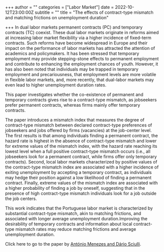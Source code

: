 +++
author = ""
categories = ["Labor Market"]
date = 2022-10-12T23:00:00Z
subtitle = ""
title = "The effects of contract-type mismatch and matching frictions on unemployment duration"

+++
In dual labor markets permanent contracts (PC) and temporary contracts (TC) coexist. These dual labor markets originate in reforms aimed at increasing labor market flexibility via a higher incidence of fixed-term contracts. Such reforms have become widespread in Europe and their impact on the performance of labor markets has attracted the attention of academics and policymakers. It has been stressed that temporary employment may provide stepping-stone effects to permanent employment and contribute to enhancing the employment chances of youth. However, it has also been noted that individuals may be trapped in temporary employment and precariousness, that employment levels are more volatile in flexible labor markets, and, more recently, that dual-labor markets may even lead to higher unemployment duration rates.

This paper investigates whether the co-existence of permanent and temporary contracts gives rise to a contract-type mismatch, as jobseekers prefer permanent contracts, whereas firms mainly offer temporary contracts.

The paper introduces a mismatch index that measures the degree of contract-type mismatch between declared contract-type preferences of jobseekers and jobs offered by firms (vacancies) at the job-center level. The first results is that among individuals finding a permanent contract, the hazard rate is highest in the absence of contract-type mismatch and lower for extreme values of the mismatch index, with the hazard rate reaching its lowest level when a full positive contract-type mismatch occurs (i.e., all jobseekers look for a permanent contract, while firms offer only temporary contracts). Second, local labor markets characterized by positive values of the contract-type mismatch index are associated with a higher incidence of exiting unemployment by accepting a temporary contract, as individuals may hedge their position against a low likelihood of finding a permanent contract. Finally, extreme values of the mismatch index are associated with a higher probability of finding a job by oneself, suggesting that in the presence of high contract-type mismatch individuals look for a job outside the job centers.

This work indicates that the Portuguese labor market is characterized by substantial contract-type mismatch, akin to matching frictions, and associated with longer average unemployment duration.Improving the desirability of temporary contracts and information about local contract-type mismatch rates may reduce matching frictions and average unemployment duration.

Click here to go to the paper by [António Menezes and Dário Sciulli](https://www.tandfonline.com/doi/full/10.1080/15140326.2022.2084687).